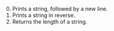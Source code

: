 0. Prints a string, followed by a new line.
1. Prints a string in reverse.
2. Returns the length of a string.
